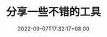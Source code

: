 ---
title: "分享一些不错的工具"
date: 2022-09-07T17:32:17+08:00
draft: false
featured_image: '/images/post-0004.jpg'
---